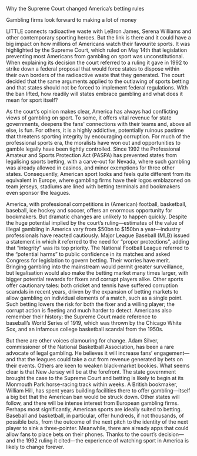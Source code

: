 Why the Supreme Court changed America’s betting rules

Gambling firms look forward to making a lot of money

LITTLE connects radioactive waste with LeBron James, Serena Williams and other contemporary sporting heroes. But the link is there and it could have a big impact on how millions of Americans watch their favourite sports. It was highlighted by the Supreme Court, which ruled on May 14th that legislation preventing most Americans from gambling on sport was unconstitutional. When explaining its decision the court referred to a ruling it gave in 1992 to strike down a federal proposal that would force states to dispose within their own borders of the radioactive waste that they generated. The court decided that the same arguments applied to the outlawing of sports betting and that states should not be forced to implement federal regulations. With the ban lifted, how readily will states embrace gambling and what does it mean for sport itself?

As the court’s opinion makes clear, America has always had conflicting views of gambling on sport. To some, it offers vital revenue for state governments, deepens the fans' connections with their teams and, above all else, is fun. For others, it is a highly addictive, potentially ruinous pastime that threatens sporting integrity by encouraging corruption. For much of the professional sports era, the moralists have won out and opportunities to gamble legally have been tightly controlled. Since 1992 the Professional Amateur and Sports Protection Act (PASPA) has prevented states from legalising sports betting, with a carve-out for Nevada, where such gambling was already allowed in casinos, and minor exemptions for three other states. Consequently, American sport looks and feels quite different from its equivalent in Europe, where gambling firms have their logos emblazoned on team jerseys, stadiums are lined with betting terminals and bookmakers even sponsor the leagues.

America, with professional competitions in (American) football, basketball, baseball, ice hockey and soccer, offers an enormous opportunity for bookmakers. But dramatic changes are unlikely to happen quickly. Despite the huge potential implied by the court’s ruling—estimates of the value of illegal gambling in America vary from $50bn to $150bn a year—industry professionals have reacted cautiously. Major League Baseball (MLB) issued a statement in which it referred to the need for “proper protections”, adding that “integrity” was its top priority. The National Football League referred to the “potential harms” to public confidence in its matches and asked Congress for legislation to govern betting. Their worries have merit. Bringing gambling into the mainstream would permit greater surveillance, but legalisation would also make the betting market many times larger, with bigger potential rewards for fixers and corrupt players alike. Other sports offer cautionary tales: both cricket and tennis have suffered corruption scandals in recent years, driven by the expansion of betting markets to allow gambling on individual elements of a match, such as a single point. Such betting lowers the risk for both the fixer and a willing player; the corrupt action is fleeting and much harder to detect. Americans also remember their history: the Supreme Court made reference to baseball’s World Series of 1919, which was thrown by the Chicago White Sox, and an infamous college basketball scandal from the 1950s. 

But there are other voices clamouring for change. Adam Silver, commissioner of the National Basketball Association, has been a rare advocate of legal gambling. He believes it will increase fans’ engagement—and that the leagues could take a cut from revenue generated by bets on their events. Others are keen to weaken black-market bookies. What seems clear is that New Jersey will be at the forefront. The state government brought the case to the Supreme Court and betting is likely to begin at its Monmouth Park horse-racing track within weeks. A British bookmaker, William Hill, has spent years building facilities there to offer gambling—itself a big bet that the American ban would be struck down. Other states will follow, and there will be intense interest from European gambling firms. Perhaps most significantly, American sports are ideally suited to betting. Baseball and basketball, in particular, offer hundreds, if not thousands, of possible bets, from the outcome of the next pitch to the identity of the next player to sink a three-pointer. Meanwhile, there are already apps that could allow fans to place bets on their phones. Thanks to the court’s decision—and the 1992 ruling it cited—the experience of watching sport in America is likely to change forever.